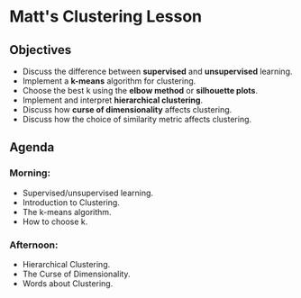 # Matt's Clustering Lesson

## Objectives

* Discuss the difference between **supervised** and **unsupervised** learning.
* Implement a **k-means** algorithm for clustering.
* Choose the best k using the **elbow method** or **silhouette plots**.
* Implement and interpret **hierarchical clustering**.
* Discuss how **curse of dimensionality** affects clustering.
* Discuss how the choice of similarity metric affects clustering.

## Agenda

### Morning:

 * Supervised/unsupervised learning.
 * Introduction to Clustering.
 * The k-means algorithm.
 * How to choose k.

### Afternoon:

 * Hierarchical Clustering.
 * The Curse of Dimensionality.
 * Words about Clustering.

